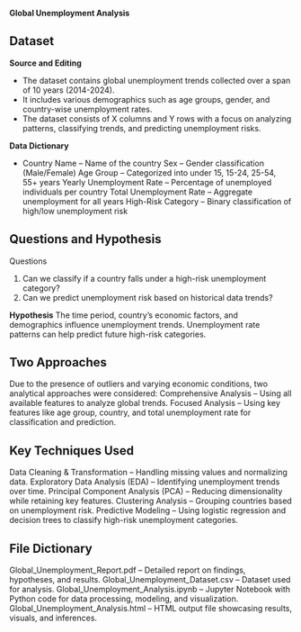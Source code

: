 **Global Unemployment Analysis**
## **Dataset**

**Source and Editing**
* The dataset contains global unemployment trends collected over a span of 10 years (2014-2024).
* It includes various demographics such as age groups, gender, and country-wise unemployment rates.
* The dataset consists of X columns and Y rows with a focus on analyzing patterns, classifying trends, and predicting unemployment risks.

**Data Dictionary**
* Country Name – Name of the country
Sex – Gender classification (Male/Female)
Age Group – Categorized into under 15, 15-24, 25-54, 55+ years
Yearly Unemployment Rate – Percentage of unemployed individuals per country
Total Unemployment Rate – Aggregate unemployment for all years
High-Risk Category – Binary classification of high/low unemployment risk

## **Questions and Hypothesis**
Questions
1. Can we classify if a country falls under a high-risk unemployment category?
2. Can we predict unemployment risk based on historical data trends?

**Hypothesis**
The time period, country’s economic factors, and demographics influence unemployment trends.
Unemployment rate patterns can help predict future high-risk categories.

## **Two Approaches**
Due to the presence of outliers and varying economic conditions, two analytical approaches were considered:
Comprehensive Analysis – Using all available features to analyze global trends.
Focused Analysis – Using key features like age group, country, and total unemployment rate for classification and prediction.

## **Key Techniques Used**
Data Cleaning & Transformation – Handling missing values and normalizing data.
Exploratory Data Analysis (EDA) – Identifying unemployment trends over time.
Principal Component Analysis (PCA) – Reducing dimensionality while retaining key features.
Clustering Analysis – Grouping countries based on unemployment risk.
Predictive Modeling – Using logistic regression and decision trees to classify high-risk unemployment categories.

## **File Dictionary**
Global_Unemployment_Report.pdf – Detailed report on findings, hypotheses, and results.
Global_Unemployment_Dataset.csv – Dataset used for analysis.
Global_Unemployment_Analysis.ipynb – Jupyter Notebook with Python code for data processing, modeling, and visualization.
Global_Unemployment_Analysis.html – HTML output file showcasing results, visuals, and inferences.
